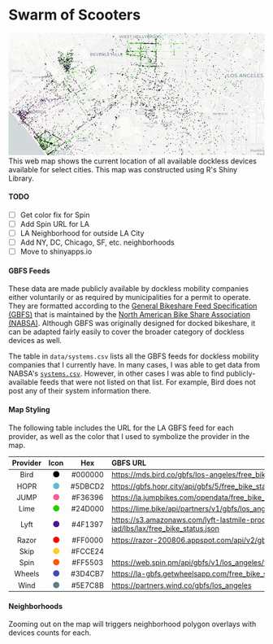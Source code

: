 # Swarm of Scooters
![screenshot] 
This web map shows the current location of all available dockless devices available for select cities. This map was constructed using R's Shiny Library.

#### TODO
- [ ] Get color fix for Spin
- [ ] Add Spin URL for LA
- [ ] LA Neighborhood for outside LA City
- [ ] Add NY, DC, Chicago, SF, etc. neighborhoods
- [ ] Move to shinyapps.io

#### GBFS Feeds
These data are made publicly available by dockless mobility companies either voluntarily or as required by municipalities for a permit to operate. They are formatted according to the [General Bikeshare Feed Specification (GBFS)](https://github.com/NABSA/gbfs) that is maintained by the [North American Bike Share Association (NABSA)](https://nabsa.net/). Although GBFS was originally designed for docked bikeshare, it can be adapted fairly easily to cover the broader category of dockless devices as well.  

The table in `data/systems.csv` lists all the GBFS feeds for dockless mobility companies that I currently have. In many cases, I was able to get data from NABSA's [`systems.csv`](https://github.com/NABSA/gbfs/blob/master/systems.csv). However, in other cases I was able to find publicly-available feeds that were not listed on that list. For example, Bird does not post any of their system information there. 

#### Map Styling
The following table includes the URL for the LA GBFS feed for each provider, as well as the color that I used to symbolize the provider in the map.

| Provider |   Icon    |   Hex   | GBFS URL                                                                                 |
|:--------:|:---------:|:-------:|:---------------------------------------------------------------------------------------- |
| Bird     | ![bird]   | #000000 | https://mds.bird.co/gbfs/los-angeles/free_bikes                                          |
| HOPR     | ![hopr]   | #5DBCD2 | https://gbfs.hopr.city/api/gbfs/5/free_bike_status                                       |
| JUMP     | ![jump]   | #F36396 | https://la.jumpbikes.com/opendata/free_bike_status.json                                  |
| Lime     | ![lime]   | #24D000 | https://lime.bike/api/partners/v1/gbfs/los_angeles/free_bike_status.json                 |
| Lyft     | ![lyft]   | #4F1397 | https://s3.amazonaws.com/lyft-lastmile-production-iad/lbs/lax/free_bike_status.json      |
| Razor    | ![razor]  | #FF0000 | https://razor-200806.appspot.com/api/v2/gbfs                                             |
| Skip     | ![skip]   | #FCCE24 |                                                                                          |
| Spin     | ![spin]   | #FF5503 | https://web.spin.pm/api/gbfs/v1/los_angeles/free_bike_status.json                        |
| Wheels   | ![wheels] | #3D4CB7 | https://la-gbfs.getwheelsapp.com/free_bike_status.json                                   | 
| Wind     | ![wind]   | #5E7C8B | https://partners.wind.co/gbfs/los_angeles                                                |

#### Neighborhoods
Zooming out on the map will triggers neighborhood polygon overlays with devices counts for each.

[bird]: www/bird_circle2.png
[hopr]: www/hopr_circle.png
[jump]: www/jump_circle.png
[lime]: www/lime_circle.png
[lyft]: www/lyft_circle.png
[razor]: www/razor_circle.png
[skip]: www/skip_circle.png
[spin]: www/spin_circle.png
[wind]: www/wind_circle.png
[wheels]: www/wheels_circle.png

[screenshot]: www/screenshot.PNG
